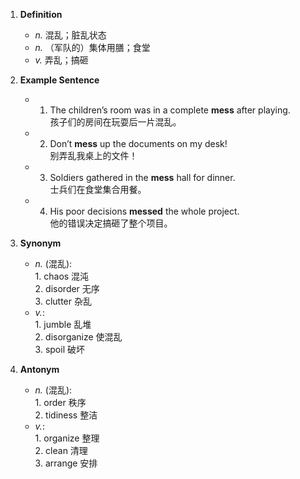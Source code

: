 1. **Definition**  
	- *n.* 混乱；脏乱状态  
	- *n.* （军队的）集体用膳；食堂  
	- *v.* 弄乱；搞砸  

2. **Example Sentence**  
	- 1. The children’s room was in a complete **mess** after playing.  
			孩子们的房间在玩耍后一片混乱。  
	- 2. Don’t **mess** up the documents on my desk!  
			别弄乱我桌上的文件！  
	- 3. Soldiers gathered in the **mess** hall for dinner.  
			士兵们在食堂集合用餐。  
	- 4. His poor decisions **messed** the whole project.  
			他的错误决定搞砸了整个项目。  

3. **Synonym**  
	- *n.* (混乱):  
			1. chaos 混沌  
			2. disorder 无序  
			3. clutter 杂乱  
	- *v.*:  
			1. jumble 乱堆  
			2. disorganize 使混乱  
			3. spoil 破坏  

4. **Antonym**  
	- *n.* (混乱):  
			1. order 秩序  
			2. tidiness 整洁  
	- *v.*:  
			1. organize 整理  
			2. clean 清理  
			3. arrange 安排  